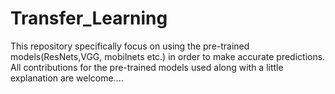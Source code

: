 # Transfer_Learning
This repository specifically focus on using the pre-trained models(ResNets,VGG, mobilnets etc.) in order to make accurate predictions.
All contributions for the pre-trained models used along with a little explanation are welcome....
